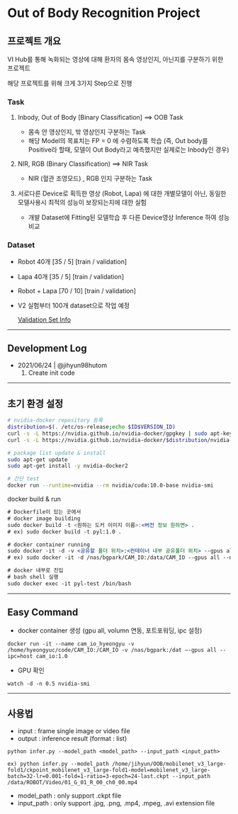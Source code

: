# Out of Body Recognition Project

## 프로젝트 개요
VI Hub를 통해 녹화되는 영상에 대해 환자의 몸속 영상인지, 아닌지를 구분하기 위한 프로젝트

해당 프로젝트를 위해 크게 3가지 Step으로 진행

### Task
1. Inbody, Out of Body [Binary Classification] ==> OOB Task
    - 몸속 안 영상인지, 밖 영상인지 구분하는 Task
    - 해당 Model의 목표치는 FP = 0 에 수렴하도록 학습 (즉, Out body를 Positive라 할때, 모델이 Out Body라고 예측했지만 실제로는 Inbody인 경우) 
2. NIR, RGB (Binary Classification) ==> NIR Task
    - NIR (혈관 조영모드) , RGB 인지 구분하는 Task

3. 서로다른 Device로 획득한 영상 (Robot, Lapa) 에 대한 개별모델이 아닌, 동일한 모델사용시 최적의 성능이 보장되는지에 대한 실험
    - 개뱔 Dataset에 Fitting된 모델학습 후 다른 Device영상 Inference 하여 성능비교

### Dataset
- Robot 40개 [35 / 5] [train / validation]
- Lapa 40개 [35 / 5] [train / validation]
- Robot + Lapa [70 / 10] [train / validation]
- V2 실험부터 100개 dataset으로 작업 예정
    
    [Validation Set Info](https://www.nature.com/articles/s41598-020-79173-6.epdf?sharing_token=57pWgB367cI5coHzkZUDR9RgN0jAjWel9jnR3ZoTv0MCV8TIltOg1hyPQGUx3RpjykRBW7tAmqhJCZlzxL0s2NSSWKMZpEM3UFO4sTQKqx7neUFX9oBn_x6p5BDC04YK7SP82L6tnjqWQ_lomdL75_4pkUeZjpjF_9ZzkYi6Fhg%3D)

--- 
## Development Log
- 2021/06/24 | @jihyun98hutom
    1. Create init code
---

## 초기 환경 설정
```bash
# nvidia-docker repository 등록
distribution=$(. /etc/os-release;echo $ID$VERSION_ID)
curl -s -L https://nvidia.github.io/nvidia-docker/gpgkey | sudo apt-key add -
curl -s -L https://nvidia.github.io/nvidia-docker/$distribution/nvidia-docker.list | sudo tee /etc/apt/sources.list.d/nvidia-docker.list

# package list update & install
sudo apt-get update
sudo apt-get install -y nvidia-docker2

# 간단 test
docker run --runtime=nvidia --rm nvidia/cuda:10.0-base nvidia-smi
```

docker build & run

```jsx
# Dockerfile이 있는 곳에서
# docker image building
sudo docker build -t <원하는 도커 이미지 이름>:<버전 정보 원하면> .
# ex) sudo docker build -t pyl:1.0 .

# docker container running
sudo docker -it -d -v <공유할 폴더 위치>:<컨테이너 내부 공유폴더 위치> --gpus all --name <원하는 컨테이너 이름> <실행하길 원하는 도커 이미지>
# ex) sudo docker -it -d /nas/bgpark/CAM_IO:/data/CAM_IO --gpus all --name pyl-test pyl:1.0

# docker 내부로 진입
# bash shell 실행
sudo docker exec -it pyl-test /bin/bash
```
--- 
## Easy Command
- docker container 생성 (gpu all, volumn 연동, 포트포워딩, ipc 설정)
```shell
docker run -it --name cam_io_hyeongyu -v /home/hyeongyuc/code/CAM_IO:/CAM_IO -v /nas/bgpark:/dat —-gpus all --ipc=host cam_io:1.0
```

- GPU 확인
```shell
watch -d -n 0.5 nvidia-smi
```
---
## 사용법
- input : frame single image or video file
- output : inference result (format : list)
```shell
python infer.py --model_path <model_path> --input_path <input_path>

ex) python infer.py --model_path /home/jihyun/OOB/mobilenet_v3_large-fold1/ckpoint_mobilenet_v3_large-fold1-model=mobilenet_v3_large-batch=32-lr=0.001-fold=1-ratio=3-epoch=24-last.ckpt --input_path /data/ROBOT/Video/01_G_01_R_00_ch0_00.mp4
```

- model_path : only support .ckpt file
- input_path : only support .jpg, .png, .mp4, .mpeg, .avi extension file